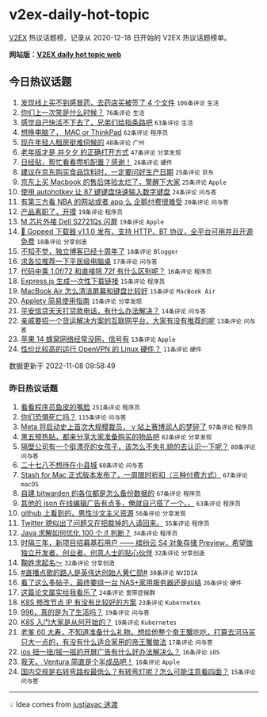 # v2ex-daily-hot-topic

[V2EX](https://www.v2ex.com/) 热议话题榜，记录从 2020-12-18 日开始的 V2EX 热议话题榜单。

**网站版：[V2EX daily hot topic web](https://boojack.github.io/v2ex-daily-hot-topic-web/)**

## 今日热议话题

<!-- TODAY BEGIN -->

1. [发现线上买不到感冒药，去药店买被签了 4 个文件](https://www.v2ex.com/t/893490) `106条评论` `生活`
1. [你们上一次笑是什么时候？](https://www.v2ex.com/t/893544) `76条评论` `生活`
1. [感觉自己快活不下去了，兄弟们给指条路吧](https://www.v2ex.com/t/893514) `63条评论` `生活`
1. [想换电脑了， MAC or ThinkPad](https://www.v2ex.com/t/893577) `62条评论` `程序员`
1. [现在年轻人租房挺难伺候的](https://www.v2ex.com/t/893543) `48条评论` `广州`
1. [老年版才是 并夕夕 的正确打开方式](https://www.v2ex.com/t/893484) `47条评论` `分享发现`
1. [日经贴，帮忙看看攒机配置？感谢！](https://www.v2ex.com/t/893569) `26条评论` `硬件`
1. [建议在京东购买食品饮料时，一定要问好生产日期](https://www.v2ex.com/t/893547) `25条评论` `京东`
1. [京东上买 Macbook 的售后体验太烂了，警醒下大家](https://www.v2ex.com/t/893521) `25条评论` `Apple`
1. [使用 autohotkey 让 87 键键盘快速输入数字键盘](https://www.v2ex.com/t/893559) `24条评论` `问与答`
1. [有第三方看 NBA 的网站或者 app 么 企鹅付费很难受](https://www.v2ex.com/t/893479) `20条评论` `问与答`
1. [产品离职了，开摸](https://www.v2ex.com/t/893570) `19条评论` `程序员`
1. [M 芯片外接 Dell S2721Qs 闪屏](https://www.v2ex.com/t/893553) `19条评论` `Apple`
1. [🎉 Gopeed 下载器 v1.1.0 发布，支持 HTTP、BT 协议，全平台可用并且开源免费](https://www.v2ex.com/t/893505) `18条评论` `分享创造`
1. [不知不觉，独立博客已经十周年了](https://www.v2ex.com/t/893488) `18条评论` `Blogger`
1. [求各位推荐一下平民级电脑桌](https://www.v2ex.com/t/893516) `17条评论` `问与答`
1. [代码中乘 1.0f/72 和直接除 72f 有什么区别呢？](https://www.v2ex.com/t/893510) `16条评论` `程序员`
1. [Express.js 生成一次性下载链接](https://www.v2ex.com/t/893595) `15条评论` `程序员`
1. [MacBook Air 怎么清洁屏幕和键盘比较好](https://www.v2ex.com/t/893513) `15条评论` `MacBook Air`
1. [Appletv 简易使用指南](https://www.v2ex.com/t/893480) `15条评论` `分享发现`
1. [平安信贷天天打贷款电话，有什么办法解决？](https://www.v2ex.com/t/893539) `14条评论` `问与答`
1. [亲戚要招一个货运解决方案的互联网平台，大家有没有推荐的呢](https://www.v2ex.com/t/893598) `13条评论` `问与答`
1. [苹果 14 蜂窝网络经常没网，信号有](https://www.v2ex.com/t/893572) `13条评论` `Apple`
1. [性价比较高的运行 OpenVPN 的 Linux 硬件？](https://www.v2ex.com/t/893605) `11条评论` `硬件`

数据更新于 2022-11-08 09:58:49

<!-- TODAY END -->

### 昨日热议话题

<!-- YESTERDAY BEGIN -->

1. [看看程序员鱼皮的嘴脸](https://www.v2ex.com/t/893205) `251条评论` `程序员`
1. [你们恐惧死亡吗？](https://www.v2ex.com/t/893362) `115条评论` `问与答`
1. [Meta 将启动史上首次大规模裁员， v 站上赛博润人的梦碎了](https://www.v2ex.com/t/893254) `97条评论` `程序员`
1. [黑五预热贴，都来分享大家准备购买的物品吧](https://www.v2ex.com/t/893193) `82条评论` `分享发现`
1. [隔壁公司有一个挺漂亮的女孩子，该怎么不失礼貌的去认识一下呢？](https://www.v2ex.com/t/893340) `80条评论` `问与答`
1. [二十七八不想待在小县城](https://www.v2ex.com/t/893256) `68条评论` `问与答`
1. [Stash for Mac 正式版本发布了，一周限时折扣（三种付费方式）](https://www.v2ex.com/t/893291) `67条评论` `macOS`
1. [自建 bitwarden 的各位都是怎么备份数据的](https://www.v2ex.com/t/893325) `67条评论` `程序员`
1. [其他的 json 在线编辑广告有点多，俺就自己搭了一个。。](https://www.v2ex.com/t/893202) `63条评论` `程序员`
1. [github 上看到的，男性沙文主义资源](https://www.v2ex.com/t/893244) `56条评论` `分享发现`
1. [Twitter 貌似出了问题又在把裁掉的人请回来。](https://www.v2ex.com/t/893298) `55条评论` `程序员`
1. [Java 求解如何优化 100 个 if 判断？](https://www.v2ex.com/t/893424) `34条评论` `程序员`
1. [时隔三年，新项目招募基石用户 —— 缤纷云 S4 对象存储 Preview，希望做独立开发者、创业者、创意人士的贴心伙伴](https://www.v2ex.com/t/893410) `32条评论` `分享创造`
1. [鞠姓求起名～](https://www.v2ex.com/t/893336) `32条评论` `分享创造`
1. [#直播点歌的路人是英伟达创始人黄仁勋#](https://www.v2ex.com/t/893389) `30条评论` `NVIDIA`
1. [看了这么多帖子，最终要组一台 NAS+家用服务器还是纠结](https://www.v2ex.com/t/893273) `26条评论` `硬件`
1. [这篇论文属实给我看乐了](https://www.v2ex.com/t/893431) `24条评论` `宽带症候群`
1. [K8S 修改节点 IP 有没有比较好的方案](https://www.v2ex.com/t/893365) `23条评论` `Kubernetes`
1. [996，真的是为了生活吗？](https://www.v2ex.com/t/893304) `19条评论` `问与答`
1. [K8S 入门大家是从何开始的？](https://www.v2ex.com/t/893296) `19条评论` `Kubernetes`
1. [老爹 60 大寿，不知道准备什么礼物，想给他整个帝王蟹吃吃，打算去河马买只大一点的，有没有什么适合家用的帝王蟹做法](https://www.v2ex.com/t/893217) `17条评论` `问与答`
1. [ios 扭一扭/摇一摇的开屏广告有什么好办法解决么？](https://www.v2ex.com/t/893352) `16条评论` `iOS`
1. [我天， Ventura 简直是个半成品吧！](https://www.v2ex.com/t/893263) `16条评论` `Apple`
1. [国内交规是右转弯路权最低么？有转弯灯呢？怎么可能注意看四面？](https://www.v2ex.com/t/893393) `15条评论` `问与答`

<!-- YESTERDAY END -->

---

💡 Idea comes from [justjavac 迷渡](https://github.com/justjavac/)
